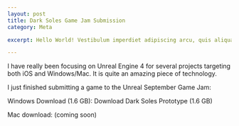 ```yaml
---
layout: post
title: Dark Soles Game Jam Submission
category: Meta

excerpt: Hello World! Vestibulum imperdiet adipiscing arcu, quis aliquam dolor condimentum dapibus. Aliquam fermentum leo aliquet quam volutpat et molestie mauris mattis. Suspendisse semper consequat velit in suscipit.

---
```


I have really been focusing on Unreal Engine 4 for several projects targeting both iOS and Windows/Mac. 
It is quite an amazing piece of technology. 

I just finished submitting a game to the Unreal September Game Jam: 

Windows Download (1.6 GB): Download Dark Soles Prototype (1.6 GB) 

Mac download: (coming soon) 